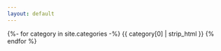 ```yaml
---
layout: default
---
```

{%- for category in site.categories -%}
  {{ category[0] | strip_html }}
{% endfor %}
